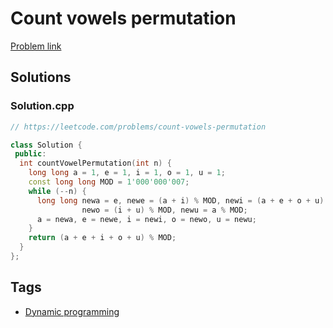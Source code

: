 # Count vowels permutation

[Problem link](https://leetcode.com/problems/count-vowels-permutation)

## Solutions


### Solution.cpp
```cpp
// https://leetcode.com/problems/count-vowels-permutation

class Solution {
 public:
  int countVowelPermutation(int n) {
    long long a = 1, e = 1, i = 1, o = 1, u = 1;
    const long long MOD = 1'000'000'007;
    while (--n) {
      long long newa = e, newe = (a + i) % MOD, newi = (a + e + o + u) % MOD,
                newo = (i + u) % MOD, newu = a % MOD;
      a = newa, e = newe, i = newi, o = newo, u = newu;
    }
    return (a + e + i + o + u) % MOD;
  }
};
```
## Tags

* [Dynamic programming](/README.md#Dynamic_programming)

